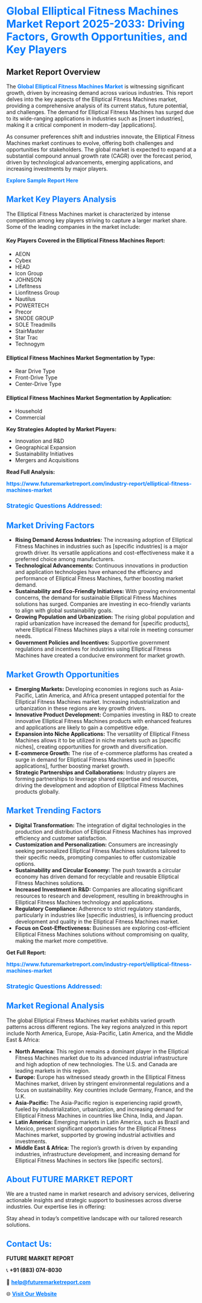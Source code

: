 <h1 style="color: #007BFF;">Global Elliptical Fitness Machines Market Report 2025-2033: Driving Factors, Growth Opportunities, and Key Players</h1>

<section id="overview">
<h2>Market Report Overview</h2>
<p>The <a href="https://www.futuremarketreport.com/industry-report/elliptical-fitness-machines-market" style="color: #007BFF; text-decoration: none;"><strong>Global Elliptical Fitness Machines Market</strong></a> is witnessing significant growth, driven by increasing demand across various industries. This report delves into the key aspects of the Elliptical Fitness Machines market, providing a comprehensive analysis of its current status, future potential, and challenges. The demand for Elliptical Fitness Machines has surged due to its wide-ranging applications in industries such as [insert industries], making it a critical component in modern-day [applications].</p>
<p>As consumer preferences shift and industries innovate, the Elliptical Fitness Machines market continues to evolve, offering both challenges and opportunities for stakeholders. The global market is expected to expand at a substantial compound annual growth rate (CAGR) over the forecast period, driven by technological advancements, emerging applications, and increasing investments by major players.</p>
</section>

<section id="overview">
<p><a href="https://www.futuremarketreport.com/request-sample/reportId=52163" style="color: #007BFF; text-decoration: none;"><strong>Explore Sample Report Here</strong></a></p>
</section>

<section id="key-players">
<h2 style="color: #007BFF;">Market Key Players Analysis</h2>
<p>The Elliptical Fitness Machines market is characterized by intense competition among key players striving to capture a larger market share. Some of the leading companies in the market include:</p>
<h4>Key Players Covered in the Elliptical Fitness Machines Report:</h4>
<ul><li>AEON</li><li>Cybex</li><li>HEAD</li><li>Icon Group</li><li>JOHNSON</li><li>Lifefitness</li><li>Lionfitness Group</li><li>Nautilus</li><li>POWERTECH</li><li>Precor</li><li>SNODE GROUP</li><li>SOLE Treadmills</li><li>StairMaster</li><li>Star Trac</li><li>Technogym</li></ul>
<h4>Elliptical Fitness Machines Market Segmentation by Type:</h4>
<ul><li>Rear Drive Type</li><li>Front-Drive Type</li><li>Center-Drive Type</li></ul>

<h4>Elliptical Fitness Machines Market Segmentation by Application:</h4>
<ul><li>Household</li><li>Commercial</li></ul>
<p><strong>Key Strategies Adopted by Market Players:</strong></p>
<ul>
<li>Innovation and R&D</li>
<li>Geographical Expansion</li>
<li>Sustainability Initiatives</li>
<li>Mergers and Acquisitions</li>
</ul>
</section>

<section>
<p><strong>Read Full Analysis: </strong></p><a href="https://www.futuremarketreport.com/industry-report/elliptical-fitness-machines-market" style="color: #007BFF; text-decoration: none;"><strong>https://www.futuremarketreport.com/industry-report/elliptical-fitness-machines-market</strong></a>
<h3 style="color: #007BFF;">Strategic Questions Addressed:</h3>
</section>

<section id="driving-factors">
<h2 style="color: #007BFF;">Market Driving Factors</h2>
<ul>
<li><strong>Rising Demand Across Industries:</strong> The increasing adoption of Elliptical Fitness Machines in industries such as [specific industries] is a major growth driver. Its versatile applications and cost-effectiveness make it a preferred choice among manufacturers.</li>
<li><strong>Technological Advancements:</strong> Continuous innovations in production and application technologies have enhanced the efficiency and performance of Elliptical Fitness Machines, further boosting market demand.</li>
<li><strong>Sustainability and Eco-Friendly Initiatives:</strong> With growing environmental concerns, the demand for sustainable Elliptical Fitness Machines solutions has surged. Companies are investing in eco-friendly variants to align with global sustainability goals.</li>
<li><strong>Growing Population and Urbanization:</strong> The rising global population and rapid urbanization have increased the demand for [specific products], where Elliptical Fitness Machines plays a vital role in meeting consumer needs.</li>
<li><strong>Government Policies and Incentives:</strong> Supportive government regulations and incentives for industries using Elliptical Fitness Machines have created a conducive environment for market growth.</li>
</ul>
</section>

<section id="growth-opportunities">
<h2 style="color: #007BFF;">Market Growth Opportunities</h2>
<ul>
<li><strong>Emerging Markets:</strong> Developing economies in regions such as Asia-Pacific, Latin America, and Africa present untapped potential for the Elliptical Fitness Machines market. Increasing industrialization and urbanization in these regions are key growth drivers.</li>
<li><strong>Innovative Product Development:</strong> Companies investing in R&D to create innovative Elliptical Fitness Machines products with enhanced features and applications are likely to gain a competitive edge.</li>
<li><strong>Expansion into Niche Applications:</strong> The versatility of Elliptical Fitness Machines allows it to be utilized in niche markets such as [specific niches], creating opportunities for growth and diversification.</li>
<li><strong>E-commerce Growth:</strong> The rise of e-commerce platforms has created a surge in demand for Elliptical Fitness Machines used in [specific applications], further boosting market growth.</li>
<li><strong>Strategic Partnerships and Collaborations:</strong> Industry players are forming partnerships to leverage shared expertise and resources, driving the development and adoption of Elliptical Fitness Machines products globally.</li>
</ul>
</section>

<section id="trending-factors">
<h2 style="color: #007BFF;">Market Trending Factors</h2>
<ul>
<li><strong>Digital Transformation:</strong> The integration of digital technologies in the production and distribution of Elliptical Fitness Machines has improved efficiency and customer satisfaction.</li>
<li><strong>Customization and Personalization:</strong> Consumers are increasingly seeking personalized Elliptical Fitness Machines solutions tailored to their specific needs, prompting companies to offer customizable options.</li>
<li><strong>Sustainability and Circular Economy:</strong> The push towards a circular economy has driven demand for recyclable and reusable Elliptical Fitness Machines solutions.</li>
<li><strong>Increased Investment in R&D:</strong> Companies are allocating significant resources to research and development, resulting in breakthroughs in Elliptical Fitness Machines technology and applications.</li>
<li><strong>Regulatory Compliance:</strong> Adherence to strict regulatory standards, particularly in industries like [specific industries], is influencing product development and quality in the Elliptical Fitness Machines market.</li>
<li><strong>Focus on Cost-Effectiveness:</strong> Businesses are exploring cost-efficient Elliptical Fitness Machines solutions without compromising on quality, making the market more competitive.</li>
</ul>
</section>

<section>
<p><strong>Get Full Report: </strong></p><a href="https://www.futuremarketreport.com/industry-report/elliptical-fitness-machines-market" style="color: #007BFF; text-decoration: none;"><strong>https://www.futuremarketreport.com/industry-report/elliptical-fitness-machines-market</strong></a>
<h3 style="color: #007BFF;">Strategic Questions Addressed:</h3>
</section>


<section id="regional-analysis">
<h2 style="color: #007BFF;">Market Regional Analysis</h2>
<p>The global Elliptical Fitness Machines market exhibits varied growth patterns across different regions. The key regions analyzed in this report include North America, Europe, Asia-Pacific, Latin America, and the Middle East & Africa:</p>
<ul>
<li><strong>North America:</strong> This region remains a dominant player in the Elliptical Fitness Machines market due to its advanced industrial infrastructure and high adoption of new technologies. The U.S. and Canada are leading markets in this region.</li>
<li><strong>Europe:</strong> Europe has witnessed steady growth in the Elliptical Fitness Machines market, driven by stringent environmental regulations and a focus on sustainability. Key countries include Germany, France, and the U.K.</li>
<li><strong>Asia-Pacific:</strong> The Asia-Pacific region is experiencing rapid growth, fueled by industrialization, urbanization, and increasing demand for Elliptical Fitness Machines in countries like China, India, and Japan.</li>
<li><strong>Latin America:</strong> Emerging markets in Latin America, such as Brazil and Mexico, present significant opportunities for the Elliptical Fitness Machines market, supported by growing industrial activities and investments.</li>
<li><strong>Middle East & Africa:</strong> The region’s growth is driven by expanding industries, infrastructure development, and increasing demand for Elliptical Fitness Machines in sectors like [specific sectors].</li>
</ul>
</section>

<footer>
<h2 style="color: #007BFF;">About FUTURE MARKET REPORT</h2>
<p>We are a trusted name in market research and advisory services, delivering actionable insights and strategic support to businesses across diverse industries. Our expertise lies in offering:</p>

<p>Stay ahead in today’s competitive landscape with our tailored research solutions.</p>

<h2 style="color: #007BFF;">Contact Us:</h2>
<p><strong>FUTURE MARKET REPORT</strong></p>
<p>📞 <strong>+91 (883) 074-8030</strong></p>
<p>📧 <strong><a href="mailto:help@futuremarketreport.com" style="color: #007BFF;">help@futuremarketreport.com</a></strong></p>
<p>🌐 <strong><a href="https://www.futuremarketreport.com/" style="color: #007BFF;">Visit Our Website</a></strong></p>
</footer>